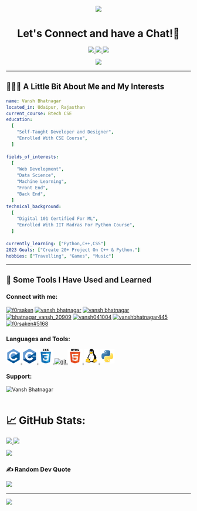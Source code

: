 <p align="center">
  <img src="https://capsule-render.vercel.app/api?type=waving&color=gradient&text=Hello!&height=100&section=header"/>
</p>

<h1 align="center">
  Let's Connect and have a Chat!💬
</h1>

<p align="center">
<a href="https://www.linkedin.com/in/vansh-bhatnagar-66465225b/">
  <img height="50" src="https://user-images.githubusercontent.com/46517096/166973395-19676cd8-f8ec-4abf-83ff-da8243505b82.png"/>
</a>
<a href="https://twitter.com/vanshbh041">
  <img height="50" src="https://user-images.githubusercontent.com/46517096/166974271-91dfa250-d70b-4cb9-8707-f1bda1b708c3.png"/>
</a>
<a href="https://instagram.com/bhatnagar__vansh__20909">
  <img height="50" src="https://user-images.githubusercontent.com/46517096/166974368-9798f39f-1f46-499c-b14e-81f0a3f83a06.png"/>
</a>
</p>

<p align="center">
  <img src= "https://media.giphy.com/media/WEMa2gpE8huXjEKBX9/giphy.gif"/>
</p>


---

<h2> 👨🏻‍💻 A Little Bit About Me and My Interests</h2>

```yaml
name: Vansh Bhatnagar
located_in: Udaipur, Rajasthan
current_course: Btech CSE
education:
  [
    "Self-Taught Developer and Designer",
    "Enrolled With CSE Course",
  ]

fields_of_interests:
  [
    "Web Development",
    "Data Science",
    "Machine Learning",
    "Front End",
    "Back End",
  ]
technical_background:
  [
    "Digital 101 Certified For ML",
    "Enrolled With IIT Madras For Python Course",
  ]
  
currently_learning: ["Python,C++,CSS"]
2023 Goals: ["Create 20+ Project On C++ & Python."]
hobbies: ["Travelling", "Games", "Music"]
```

---  
  
<h2> 🚀 Some Tools I Have Used and Learned</h2>
<h3 align="left">Connect with me:</h3>
<p align="left">
<a href="https://dev.to/f0rsaken" target="blank"><img align="center" src="https://raw.githubusercontent.com/rahuldkjain/github-profile-readme-generator/master/src/images/icons/Social/devto.svg" alt="f0rsaken" height="30" width="40" /></a>
<a href="https://www.linkedin.com/in/vansh-bhatnagar-66465225b/" target="blank"><img align="center" src="https://raw.githubusercontent.com/rahuldkjain/github-profile-readme-generator/master/src/images/icons/Social/linked-in-alt.svg" alt="vansh bhatnagar" height="30" width="40" /></a>
<a href="https://stackoverflow.com/users/vansh bhatnagar" target="blank"><img align="center" src="https://raw.githubusercontent.com/rahuldkjain/github-profile-readme-generator/master/src/images/icons/Social/stack-overflow.svg" alt="vansh bhatnagar" height="30" width="40" /></a>
<a href="https://instagram.com/bhatnagar__vansh__20909" target="blank"><img align="center" src="https://raw.githubusercontent.com/rahuldkjain/github-profile-readme-generator/master/src/images/icons/Social/instagram.svg" alt="bhatnagar_vansh_20909" height="30" width="40" /></a>
<a href="https://www.codechef.com/users/vansh041004" target="blank"><img align="center" src="https://cdn.jsdelivr.net/npm/simple-icons@3.1.0/icons/codechef.svg" alt="vansh041004" height="30" width="40" /></a>
<a href="https://www.leetcode.com/vanshbhatnagar445" target="blank"><img align="center" src="https://raw.githubusercontent.com/rahuldkjain/github-profile-readme-generator/master/src/images/icons/Social/leet-code.svg" alt="vanshbhatnagar445" height="30" width="40" /></a>
<a href="https://discord.gg/f0rsaken#5168" target="blank"><img align="center" src="https://raw.githubusercontent.com/rahuldkjain/github-profile-readme-generator/master/src/images/icons/Social/discord.svg" alt="f0rsaken#5168" height="30" width="40" /></a>
</p> 

<h3 align="left">Languages and Tools:</h3>
<p align="left"> <a href="https://www.cprogramming.com/" target="_blank" rel="noreferrer"> <img src="https://raw.githubusercontent.com/devicons/devicon/master/icons/c/c-original.svg" alt="c" width="40" height="40"/> </a> <a href="https://www.w3schools.com/cpp/" target="_blank" rel="noreferrer"> <img src="https://raw.githubusercontent.com/devicons/devicon/master/icons/cplusplus/cplusplus-original.svg" alt="cplusplus" width="40" height="40"/> </a> <a href="https://www.w3schools.com/css/" target="_blank" rel="noreferrer"> <img src="https://raw.githubusercontent.com/devicons/devicon/master/icons/css3/css3-original-wordmark.svg" alt="css3" width="40" height="40"/> </a> <a href="https://git-scm.com/" target="_blank" rel="noreferrer"> <img src="https://www.vectorlogo.zone/logos/git-scm/git-scm-icon.svg" alt="git" width="40" height="40"/> </a> <a href="https://www.w3.org/html/" target="_blank" rel="noreferrer"> <img src="https://raw.githubusercontent.com/devicons/devicon/master/icons/html5/html5-original-wordmark.svg" alt="html5" width="40" height="40"/> </a> <a href="https://www.linux.org/" target="_blank" rel="noreferrer"> <img src="https://raw.githubusercontent.com/devicons/devicon/master/icons/linux/linux-original.svg" alt="linux" width="40" height="40"/> </a> <a href="https://www.python.org" target="_blank" rel="noreferrer"> <img src="https://raw.githubusercontent.com/devicons/devicon/master/icons/python/python-original.svg" alt="python" width="40" height="40"/> </a> </p>

<h3 align="left">Support:</h3>
<p><a href="https://www.buymeacoffee.com/Vansh Bhatnagar"> <img align="left" src="https://cdn.buymeacoffee.com/buttons/v2/default-yellow.png" height="50" width="210" alt="Vansh Bhatnagar" /></a></p><br><br>

# 📈 GitHub Stats:

<a href="https://github.com/Vansh41104">
  <img height="180em" src="https://github-readme-streak-stats.herokuapp.com/?user=Vansh41104&theme=noctis_minimus&show_icons=true" />
  <img height="180em" src="https://github-readme-stats.vercel.app/api/top-langs/?username=Vansh41104&theme=noctis_minimus&layout=compact" />
</a>

<p align="left">
  <img src="https://res.cloudinary.com/practicaldev/image/fetch/s--E4gnEuy_--/c_limit%2Cf_auto%2Cfl_progressive%2Cq_66%2Cw_880/https://dev-to-uploads.s3.amazonaws.com/uploads/articles/233m04x0r0lv60payria.gif"/>
</p>

### ✍ Random Dev Quote
![](https://quotes-github-readme.vercel.app/api?type=vetical&theme=gruvbox)





---
[![](https://visitcount.itsvg.in/api?id=Kartikk-26&icon=1&color=12)](https://visitcount.itsvg.in)

<!-- Proudly created with GPRM ( https://gprm.itsvg.in ) -->
